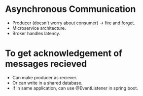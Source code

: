 # Asynchronous Communication
- Producer (doesn't worry about consumer) -> fire and forget.
- Microservice architecture.
- Broker handles latency.

# To get acknowledgement of messages recieved
- Can make producer as reciever.
- Or can write in a shared database.
- If in same application, can use @EventListener in spring boot.